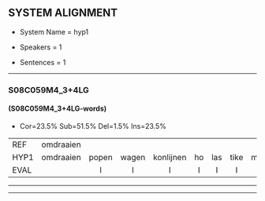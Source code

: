
## SYSTEM ALIGNMENT

- System Name = hyp1

- Speakers = 1

- Sentences = 1

---

### S08C059M4_3+4LG

#### (S08C059M4_3+4LG-words)

- Cor=23.5%	Sub=51.5%	Del=1.5%	Ins=23.5%

|  |  |  |  |  |  |  |  |  |  |  |  |  |  |  |  |  |  |  |  |  |  |  |  |  |  |  |  |  |  |  |  |  |  |  |  |  |  |  |  |  |  |  |  |  |  |  |  |  |  |  |  |  |  |  |  |  |  |  |  |  |  |  |  |  |  |  |  |  |
|:--- |:---:|:---:|:---:|:---:|:---:|:---:|:---:|:---:|:---:|:---:|:---:|:---:|:---:|:---:|:---:|:---:|:---:|:---:|:---:|:---:|:---:|:---:|:---:|:---:|:---:|:---:|:---:|:---:|:---:|:---:|:---:|:---:|:---:|:---:|:---:|:---:|:---:|:---:|:---:|:---:|:---:|:---:|:---:|:---:|:---:|:---:|:---:|:---:|:---:|:---:|:---:|:---:|:---:|:---:|:---:|:---:|:---:|:---:|:---:|:---:|:---:|:---:|:---:|:---:|:---:|:---:|:---:|:---:|
| REF | omdraaien |  |  |  |  |  |  |  | poppenwagen | konijnenhok | elastiekje | ruziemaken | * | teddybeer | dierentuin | * | paddenstoelen | verstoppertje |  | wasmachine | fototoestel |  | toiletpapier | * | * | * | vrachtwagen | buurmannen | vogelkooi | olifant |  | schommelen | iedereen | schoenenwinkel | knutselen | ophangen | * | verjaardag |  |  |  | sprookjesboek | * | tandenborstel | lucifer | slaapkamer |  | achterdeur | ziekenhuis | nieuwsgierig | * | afblijven | * | kabouter |  |  | washandje | sneeuwwitje | * | goeiendag | * | * | vakantie | limonade | autorijden | eindelijk | familie | chocolade |
| HYP1 | omdraaien | popen | wagen | konlijnen | ho | las | tike | miem | maken | dat | die | we | dieren | te | baden | badden | stoelen | verstoppertje | was | machine | fototoestel | toi | e | ati | vra | vrachtwag | buurman | vochel | kooi | olifant | omollen | iederleen | schoenen | winkel | knutseln | ophangen |  | verjaardag | splosus | boek | ta | tan | ad | borstel | lucifer | slaapkamer | acht | derdeur | ziekenhuis | nieuwsgierig | a | afblijven | kat | kabouter | was | handje | sneewn | wit | je | goei | goeien | dag | vakantie | limonade | autoreiden | eindelijk | familie | soewaden |
| EVAL |  | I | I | I | I | I | I | I | S | S | S | S | S | S | S | S | S |  | I | S |  | I | S | S | S | S | S | S | S |  | I | S | S | S | S |  | D |  | I | I | I | S | S | S |  |  | I | S |  |  | S |  | S |  | I | I | S | S | S | S | S | S |  |  | S |  |  | S |
---

---
